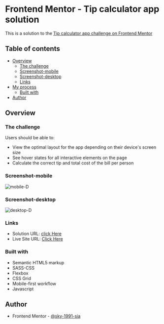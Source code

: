 # Frontend Mentor - Tip calculator app solution

This is a solution to the [Tip calculator app challenge on Frontend Mentor](https://www.frontendmentor.io/challenges/tip-calculator-app-ugJNGbJUX)

## Table of contents

- [Overview](#overview)
  - [The challenge](#the-challenge)
  - [Screenshot-mobile](#screenshot-mobile)
  - [Screenshot-desktop](#screenshot-desktop)
  - [Links](#links)
- [My process](#my-process)
  - [Built with](#built-with)
- [Author](#author)


## Overview

### The challenge

Users should be able to:
- View the optimal layout for the app depending on their device's screen size
- See hover states for all interactive elements on the page
- Calculate the correct tip and total cost of the bill per person

### Screenshot-mobile

![mobile-D](https://user-images.githubusercontent.com/79264045/131322915-d06f0a41-1549-494f-8355-ce37a533c655.png)


### Screenshot-desktop

![desktop-D](https://user-images.githubusercontent.com/79264045/131321772-fed2aedc-9a8f-41b7-ac34-662703419378.png)



### Links

- Solution URL: [click Here](https://www.frontendmentor.io/solutions/tip-calculator-app-solution-evpxlMHbD)
- Live Site URL: [Click Here](https://tip-calculator-app-sky-de.netlify.app/)


### Built with

- Semantic HTML5 markup
- SASS-CSS
- Flexbox
- CSS Grid
- Mobile-first workflow
- Javascript


## Author
- Frontend Mentor - [@sky-1991-sia](https://www.frontendmentor.io/profile/sky-1991-sia)

